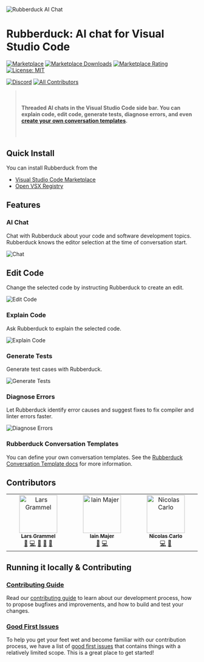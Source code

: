![Rubberduck AI Chat](https://raw.githubusercontent.com/rubberduck-ai/rubberduck-vscode/main/asset/rubberduck-header.png)

# Rubberduck: AI chat for Visual Studio Code

<!-- prettier-ignore-start -->
[![Marketplace](https://vsmarketplacebadges.dev/version-short/Rubberduck.rubberduck-vscode.svg)](https://marketplace.visualstudio.com/items?itemName=Rubberduck.rubberduck-vscode)
[![Marketplace Downloads](https://vsmarketplacebadges.dev/downloads-short/Rubberduck.rubberduck-vscode.svg)](https://marketplace.visualstudio.com/items?itemName=Rubberduck.rubberduck-vscode)
[![Marketplace Rating](https://vsmarketplacebadges.dev/rating/Rubberduck.rubberduck-vscode.svg)](https://marketplace.visualstudio.com/items?itemName=Rubberduck.rubberduck-vscode)
[![License: MIT](https://img.shields.io/badge/License-MIT-yellow.svg)](https://opensource.org/licenses/MIT)

[![Discord](https://discordapp.com/api/guilds/1061938502327091271/widget.png?style=shield)](https://discord.gg/8KN2HmyZmn)<!-- ALL-CONTRIBUTORS-BADGE:START - Do not remove or modify this section -->
[![All Contributors](https://img.shields.io/badge/all_contributors-3-orange.svg?style=flat-square)](#contributors)
<!-- ALL-CONTRIBUTORS-BADGE:END --> 

<!-- prettier-ignore-end -->

> &nbsp;
>
> #### Threaded AI chats in the Visual Studio Code side bar. You can explain code, edit code, generate tests, diagnose errors, and even [create your own conversation templates](https://github.com/rubberduck-ai/rubberduck-vscode/blob/main/doc/rubberduck-conversation-templates.md).
>
> &nbsp;

## Quick Install

You can install Rubberduck from the

- [Visual Studio Code Marketplace](https://marketplace.visualstudio.com/items?itemName=Rubberduck.rubberduck-vscode)
- [Open VSX Registry](https://open-vsx.org/extension/Rubberduck/rubberduck-vscode)

## Features

### AI Chat

Chat with Rubberduck about your code and software development topics. Rubberduck knows the editor selection at the time of conversation start.

![Chat](https://raw.githubusercontent.com/rubberduck-ai/rubberduck-vscode/main/app/vscode/asset/media/screenshot-start-chat.png)

## Edit Code

Change the selected code by instructing Rubberduck to create an edit.

![Edit Code](https://raw.githubusercontent.com/rubberduck-ai/rubberduck-vscode/main/app/vscode/asset/media/screenshot-edit-code.png)

### Explain Code

Ask Rubberduck to explain the selected code.

![Explain Code](https://raw.githubusercontent.com/rubberduck-ai/rubberduck-vscode/main/app/vscode/asset/media/screenshot-code-explanation.png)

### Generate Tests

Generate test cases with Rubberduck.

![Generate Tests](https://raw.githubusercontent.com/rubberduck-ai/rubberduck-vscode/main/app/vscode/asset/media/screenshot-generate-test.gif)

### Diagnose Errors

Let Rubberduck identify error causes and suggest fixes to fix compiler and linter errors faster.

![Diagnose Errors](https://raw.githubusercontent.com/rubberduck-ai/rubberduck-vscode/main/app/vscode/asset/media/screenshot-diagnose-errors.png)

### Rubberduck Conversation Templates

You can define your own conversation templates. See the [Rubberduck Conversation Template docs](https://github.com/rubberduck-ai/rubberduck-vscode/blob/main/doc/rubberduck-conversation-templates.md) for more information.

## Contributors

<!-- ALL-CONTRIBUTORS-LIST:START - Do not remove or modify this section -->
<!-- prettier-ignore-start -->
<!-- markdownlint-disable -->
<table>
  <tbody>
    <tr>
      <td align="center" valign="top" width="14.28%"><a href="http://larsgrammel.de"><img src="https://avatars0.githubusercontent.com/u/205036?v=4?s=100" width="100px;" alt="Lars Grammel"/><br /><sub><b>Lars Grammel</b></sub></a><br /><a href="#ideas-lgrammel" title="Ideas, Planning, & Feedback">🤔</a> <a href="https://github.com/rubberduck-ai/rubberduck-vscode/commits?author=lgrammel" title="Code">💻</a> <a href="https://github.com/rubberduck-ai/rubberduck-vscode/commits?author=lgrammel" title="Documentation">📖</a> <a href="https://github.com/rubberduck-ai/rubberduck-vscode/pulls?q=is%3Apr+reviewed-by%3Algrammel" title="Reviewed Pull Requests">👀</a> <a href="#question-lgrammel" title="Answering Questions">💬</a></td>
      <td align="center" valign="top" width="14.28%"><a href="http://iainvm.github.io"><img src="https://avatars.githubusercontent.com/u/2806167?v=4?s=100" width="100px;" alt="Iain Majer"/><br /><sub><b>Iain Majer</b></sub></a><br /><a href="https://github.com/rubberduck-ai/rubberduck-vscode/issues?q=author%3Aiainvm" title="Bug reports">🐛</a> <a href="https://github.com/rubberduck-ai/rubberduck-vscode/commits?author=iainvm" title="Code">💻</a></td>
      <td align="center" valign="top" width="14.28%"><a href="https://nicoespeon.com"><img src="https://avatars0.githubusercontent.com/u/1094774?v=4?s=100" width="100px;" alt="Nicolas Carlo"/><br /><sub><b>Nicolas Carlo</b></sub></a><br /><a href="https://github.com/rubberduck-ai/rubberduck-vscode/commits?author=nicoespeon" title="Code">💻</a> <a href="https://github.com/rubberduck-ai/rubberduck-vscode/commits?author=nicoespeon" title="Documentation">📖</a></td>
    </tr>
  </tbody>
</table>

<!-- markdownlint-restore -->
<!-- prettier-ignore-end -->

<!-- ALL-CONTRIBUTORS-LIST:END -->

## Running it locally & Contributing

### [Contributing Guide][contributing]

Read our [contributing guide][contributing] to learn about our development process, how to propose bugfixes and improvements, and how to build and test your changes.

### [Good First Issues][good-first-issues]

To help you get your feet wet and become familiar with our contribution process, we have a list of [good first issues][good-first-issues] that contains things with a relatively limited scope. This is a great place to get started!

<!-- Links -->

[contributing]: https://github.com/rubberduck-ai/rubberduck-vscode/blob/main/CONTRIBUTING.md
[good-first-issues]: https://github.com/rubberduck-ai/rubberduck-vscode/labels/good%20first%20issue
